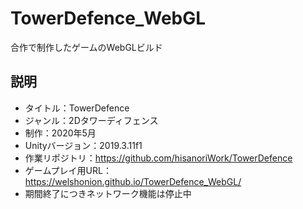 # TowerDefence_WebGL

合作で制作したゲームのWebGLビルド

## 説明

- タイトル：TowerDefence
- ジャンル：2Dタワーディフェンス
- 制作：2020年5月
- Unityバージョン：2019.3.11f1
- 作業リポジトリ：https://github.com/hisanoriWork/TowerDefence
- ゲームプレイ用URL：https://welshonion.github.io/TowerDefence_WebGL/
- 期間終了につきネットワーク機能は停止中
